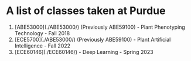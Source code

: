 # A list of classes taken at Purdue

<ol>
    <li>[ABE53000](./ABE53000/) (Previously ABE59100) - Plant Phenotyping Technology - Fall 2018</li>
    <li>[ECE5700](./ABE53000/) (Previously ABE59100) - Plant Artificial Intelligence - Fall 2022</li>
    <li>[ECE60146](./ECE60146/) - Deep Learning - Spring 2023</li>
</ol>
